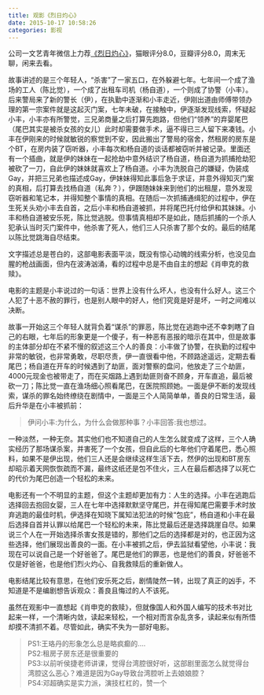 ```yaml
---
title: 观影《烈日灼心》
date: 2015-10-17 10:58:26
categories: 影视
---
```


公司一文艺青年微信上力荐[《烈日灼心》](http://movie.douban.com/subject/24719063/?source=new_aladdin)，猫眼评分8.0，豆瓣评分8.0，周末无聊，闲来去看。

故事讲述的是三个年轻人，“杀害”了一家五口，在外躲避七年。七年间一个成了渔场的工人（陈比觉），一个成了出租车司机（杨自道），一个则成了协警（小丰）。后来警局来了新的警长（伊），在执勤中逐渐和小丰走近，伊刚出道由师傅带领办理的第一宗案件就是这起灭门案，七年未破，在接触中，伊逐渐发现线索，怀疑起小丰，小丰亦有所警觉，三兄弟商量之后打算先跑路，但他们“领养”的弃婴尾巴（尾巴其实是被杀女孩的女儿）此时却需要做手术，逼不得已三人留下来凑钱。<!--more-->小丰在伊刚来的时候就敏锐的察觉到不安，因此搬出了警局的宿舍，然租房的房东是个BT，在房内装了窃听器，小丰每次和杨自道的谈话都被窃听并被记录。里面还有一个插曲，就是伊的妹妹在一起抢劫中意外结识了杨自道，杨自道为抓捕抢劫犯被砍了一刀，自此伊的妹妹就喜欢上了杨自道。小丰为洗脱自己的嫌疑，伪装成Gay，并把三兄弟也描述成Gay，伊妹妹得知此事后急于求证，并意外得知灭门案的真相，后打算去找杨自道（私奔？），伊跟随妹妹来到他们的出租屋，意外发现窃听器和笔记本，并得知整个事情的真相。在随后一次抓捕通缉犯的过程中，伊在生死关头劝小丰去自首，之后小丰和杨自道被抓，并将尾巴托付给伊和其妹妹。小丰和杨自道被安乐死，陈比觉逃脱。但事情真相却不是如此，随后抓捕的一个杀人犯承认当时灭门案件中，他杀害了死人，他们三人只杀害了那个女的。最后的结尾以陈比觉跳海自尽结束。
<!-- more -->
文字描述总是苍白的，这部电影表面平淡，既没有惊心动魄的线索分析，也没见血腥的枪战画面，但内在波涛汹涌，看的过程中总是不由自主的想起《肖申克的救赎》。

电影的主题是小丰说过的一句话：世界上没有什么坏人，也没有什么好人。这三个人犯了十恶不赦的罪行，也是别人眼中的好人，他们究竟是好是坏，一时之间难以决断。

故事一开始这三个年轻人就背负着“谋杀”的罪恶，陈比觉在逃跑中还不幸刺瞎了自己的右眼，七年后的形象更是一个傻子，有一种恶有恶报的暗示在其中，但是故事的主体部分却在不紧不慢的叙述这三个人的善良：小丰做了协警，在执勤的过程中非常的敏锐，也非常勇敢，尽职尽责，伊一直很看中他，不顾路途遥远，定期去看尾巴；杨自道在开车的时候遇到了劫匪，面对警察的盘问，他放走了三个劫匪，4000元现金也被带走了，而在买烟路上遇到劫匪则奋不顾身，开车直追，最后被砍一刀；陈比觉一直在渔场细心照看尾巴，在医院照顾她。一面是伊不断的发现线索，谋杀的罪名始终缭绕在剧情中，一面是三个人简简单单，善良的日常生活，最后升华是在小丰被抓前：
>伊问小丰:为什么，为什么会做那种事？小丰回答:我也想过。

一种淡然，一种无奈。其实他们也不知道自己的人生怎么就变成了这样，三个人确实经历了那场谋杀案，并害死了一个女孩，但自此后的七年他们守着尾巴，悉心照料，如果不是伊出现，他们三人还是会继续这样生活下去，然伊的出现和BT房东却昭示着天网恢恢疏而不漏，最终这纸还是包不住火，三人在最后都选择了以死亡的代价为尾巴创造一个轻松的未来。

电影还有一个不明显的主题，但这个主题却更加有力：人生的选择。小丰在逃跑后选择回去抱回女婴，三人在七年中选择默默坚守尾巴，并在得知尾巴需要手术时放弃逃跑的最佳时机，伊选择在知晓下属知法犯法的时候“包庇”，杨自道和小丰在最后选择自首并认罪以给尾巴一个轻松的未来，陈比觉最后还是选择跳崖自尽。如果说三个人在一开始选择杀害女孩是错的，那他们之后的选择都是对的，也正因为这些选择，他们展现出善良的一面。在小丰被抓之后，伊去监狱看望他，小丰说：我现在可以说自己是一个好爸爸了。尾巴是他们的罪恶，也是他们的善良，好爸爸不仅是好爸爸，也是他们烈火灼心、自我救赎后的重新做人。

电影结尾比较有意思，在他们安乐死之后，剧情陡然一转，出现了真正的凶手，不知道是不是编剧想告诉观众：善良且悔过的人不该死。

虽然在观影中一直想起《肖申克的救赎》，但就像国人和外国人编写的技术书对比起来一样，一个清晰内敛，读起来轻松，一个相对而言杂乱贪多，读起来似有所悟却摸不清抓不着。尽管如此，确实不失为一部好电影。

>PS1:王珞丹的形象怎么总是略疯癫的....  
>PS2:租房子房东还是很重要的  
>PS3:以前听侯捷老师讲课，觉得台湾腔很好听，这部剧里面怎么就觉得台湾腔这么恶心？难道是因为Gay导致台湾腔听上去娘娘腔？  
>PS4:邓超确实是实力派，演技杠杠的，赞一个